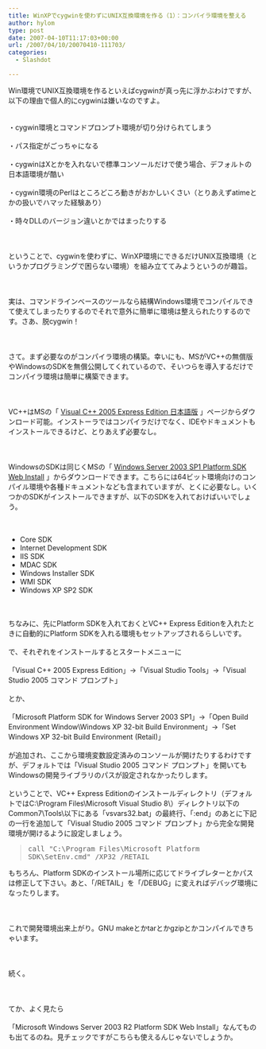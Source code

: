 ```yaml
---
title: WinXPでcygwinを使わずにUNIX互換環境を作る（1）：コンパイラ環境を整える
author: hylom
type: post
date: 2007-04-10T11:17:03+00:00
url: /2007/04/10/20070410-111703/
categories:
  - Slashdot

---
```

Win環境でUNIX互換環境を作るといえばcygwinが真っ先に浮かぶわけですが、以下の理由で個人的にcygwinは嫌いなのですよ。  
</br>   
・cygwin環境とコマンドプロンプト環境が切り分けられてしまう</br>   
・パス指定がごっちゃになる</br>   
・cygwinはXとかを入れないで標準コンソールだけで使う場合、デフォルトの日本語環境が酷い</br>   
・cygwin環境のPerlはところどころ動きがおかしいくさい（とりあえずatimeとかの扱いでハマッた経験あり）</br>   
・時々DLLのバージョン違いとかではまったりする</br>  
</br>   
ということで、cygwinを使わずに、WinXP環境にできるだけUNIX互換環境（というかプログラミングで困らない環境）を組み立ててみようというのが趣旨。</br>  
</br>   
実は、コマンドラインベースのツールなら結構Windows環境でコンパイルできて使えてしまったりするのでそれで意外に簡単に環境は整えられたりするのです。さあ、脱cygwin！</br>  
</br>   
さて。まず必要なのがコンパイラ環境の構築。幸いにも、MSがVC++の無償版やWindowsのSDKを無償公開してくれているので、そいつらを導入するだけでコンパイラ環境は簡単に構築できます。</br>  
</br>   
VC++はMSの「   [Visual C++ 2005 Express Edition 日本語版][1] 」ページからダウンロード可能。インストーラではコンパイラだけでなく、IDEやドキュメントもインストールできるけど、とりあえず必要なし。</br>  
</br>   
WindowsのSDKは同じくMSの「   [Windows Server 2003 SP1 Platform SDK Web Install][2] 」からダウンロードできます。こちらには64ビット環境向けのコンパイル環境や各種ドキュメントなども含まれていますが、とくに必要なし。いくつかのSDKがインストールできますが、以下のSDKを入れておけばいいでしょう。</br>  
</br> 

  * Core SDK 
  * Internet Development SDK 
  * IIS SDK 
  * MDAC SDK 
  * Windows Installer SDK 
  * WMI SDK 
  * Windows XP SP2 SDK 

</br>  
</br>   
ちなみに、先にPlatform SDKを入れておくとVC++ Express Editionを入れたときに自動的にPlatform SDKを入れる環境もセットアップされるらしいです。</br>  
</br>   
で、それぞれをインストールするとスタートメニューに</br>  
</br>   
「Visual C++ 2005 Express Edition」→「Visual Studio Tools」→「Visual Studio 2005 コマンド プロンプト」</br>  
</br>   
とか、</br>  
</br>   
「Microsoft Platform SDK for Windows Server 2003 SP1」→「Open Build Environment Window\Windows XP 32-bit Build Environment」→「Set Windows XP 32-bit Build Environment (Retail)」</br>  
</br>   
が追加され、ここから環境変数設定済みのコンソールが開けたりするわけですが、デフォルトでは「Visual Studio 2005 コマンド プロンプト」を開いてもWindowsの開発ライブラリのパスが設定されなかったりします。</br>  
</br>   
ということで、VC++ Express Editionのインストールディレクトリ（デフォルトではC:\Program Files\Microsoft Visual Studio 8\）ディレクトリ以下のCommon7\Tools\以下にある「vsvars32.bat」の最終行、「:end」のあとに下記の一行を追加して「Visual Studio 2005 コマンド プロンプト」から完全な開発環境が開けるように設定しましょう。 

> <div>
>   <tt> call "C:\Program Files\Microsoft Platform SDK\SetEnv.cmd" /XP32 /RETAIL </tt>
> </div>

もちろん、Platform SDKのインストール場所に応じてドライブレターとかパスは修正して下さい。あと、「/RETAIL」を「/DEBUG」に変えればデバッグ環境になったりします。</br>  
</br>   
これで開発環境出来上がり。GNU makeとかtarとかgzipとかコンパイルできちゃいます。</br>  
</br>   
続く。</br>  
</br>   
てか、よく見たら  [][3]</br>   
「Microsoft Windows Server 2003 R2 Platform SDK Web Install」なんてものも出てるのね。見チェックですがこちらも使えるんじゃないでしょうか。</br>  
</br>

 [1]: http://www.microsoft.com/japan/msdn/vstudio/express/visualc/
 [2]: http://www.microsoft.com/msdownload/platformsdk/sdkupdate/
 [3]: http://www.microsoft.com/downloads/details.aspx?FamilyId=0BAF2B35-C656-4969-ACE8-E4C0C0716ADB&displaylang=en